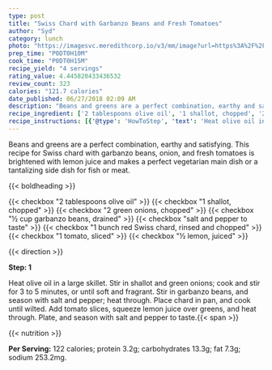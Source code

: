```yaml
---
type: post
title: "Swiss Chard with Garbanzo Beans and Fresh Tomatoes"
author: "Syd"
category: lunch
photo: "https://imagesvc.meredithcorp.io/v3/mm/image?url=https%3A%2F%2Fimages.media-allrecipes.com%2Fuserphotos%2F1002272.jpg"
prep_time: "P0DT0H10M"
cook_time: "P0DT0H15M"
recipe_yield: "4 servings"
rating_value: 4.445820433436532
review_count: 323
calories: "121.7 calories"
date_published: 06/27/2018 02:09 AM
description: "Beans and greens are a perfect combination, earthy and satisfying. This recipe for Swiss chard with garbanzo beans, onion, and fresh tomatoes is brightened with lemon juice and makes a perfect vegetarian main dish or a tantalizing side dish for fish or meat."
recipe_ingredient: ['2 tablespoons olive oil', '1 shallot, chopped', '2 green onions, chopped', '½ cup garbanzo beans, drained', 'salt and pepper to taste', '1 bunch red Swiss chard, rinsed and chopped', '1 tomato, sliced', '½ lemon, juiced']
recipe_instructions: [{'@type': 'HowToStep', 'text': 'Heat olive oil in a large skillet. Stir in shallot and green onions; cook and stir for 3 to 5 minutes, or until soft and fragrant. Stir in garbanzo beans, and season with salt and pepper; heat through. Place chard in pan, and cook until wilted. Add tomato slices, squeeze lemon juice over greens, and heat through. Plate, and season with salt and pepper to taste.\n'}]
---
```


Beans and greens are a perfect combination, earthy and satisfying. This recipe for Swiss chard with garbanzo beans, onion, and fresh tomatoes is brightened with lemon juice and makes a perfect vegetarian main dish or a tantalizing side dish for fish or meat. 

{{< boldheading >}}

{{< checkbox "2 tablespoons olive oil" >}}
{{< checkbox "1  shallot, chopped" >}}
{{< checkbox "2  green onions, chopped" >}}
{{< checkbox "½ cup garbanzo beans, drained" >}}
{{< checkbox "salt and pepper to taste" >}}
{{< checkbox "1 bunch red Swiss chard, rinsed and chopped" >}}
{{< checkbox "1  tomato, sliced" >}}
{{< checkbox "½  lemon, juiced" >}}


{{< direction >}}

**Step: 1**

Heat olive oil in a large skillet. Stir in shallot and green onions; cook and stir for 3 to 5 minutes, or until soft and fragrant. Stir in garbanzo beans, and season with salt and pepper; heat through. Place chard in pan, and cook until wilted. Add tomato slices, squeeze lemon juice over greens, and heat through. Plate, and season with salt and pepper to taste.{{< span >}}

{{< nutrition >}}

**Per Serving:** 122 calories; protein 3.2g; carbohydrates 13.3g; fat 7.3g; sodium 253.2mg.